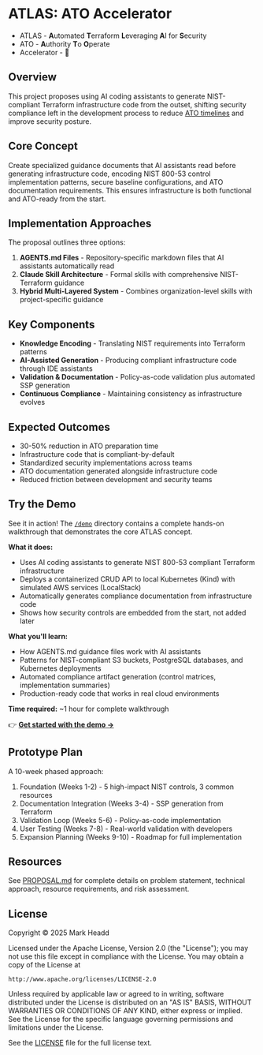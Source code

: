 # ATLAS: ATO Accelerator

* ATLAS - **A**utomated **T**erraform **L**everaging **A**I for **S**ecurity
* ATO - **A**uthority **T**o **O**perate
* Accelerator - 🚀

## Overview

This project proposes using AI coding assistants to generate NIST-compliant Terraform infrastructure code from the outset, shifting security compliance left in the development process to reduce [ATO timelines](https://atos.open-control.org/steps/#top) and improve security posture.

## Core Concept

Create specialized guidance documents that AI assistants read before generating infrastructure code, encoding NIST 800-53 control implementation patterns, secure baseline configurations, and ATO documentation requirements. This ensures infrastructure is both functional and ATO-ready from the start.

## Implementation Approaches

The proposal outlines three options:

1. **AGENTS.md Files** - Repository-specific markdown files that AI assistants automatically read
2. **Claude Skill Architecture** - Formal skills with comprehensive NIST-Terraform guidance  
3. **Hybrid Multi-Layered System** - Combines organization-level skills with project-specific guidance

## Key Components

- **Knowledge Encoding** - Translating NIST requirements into Terraform patterns
- **AI-Assisted Generation** - Producing compliant infrastructure code through IDE assistants
- **Validation & Documentation** - Policy-as-code validation plus automated SSP generation
- **Continuous Compliance** - Maintaining consistency as infrastructure evolves

## Expected Outcomes

- 30-50% reduction in ATO preparation time
- Infrastructure code that is compliant-by-default
- Standardized security implementations across teams
- ATO documentation generated alongside infrastructure code
- Reduced friction between development and security teams

## Try the Demo

See it in action! The [`/demo`](demo) directory contains a complete hands-on walkthrough that demonstrates the core ATLAS concept.

**What it does:**
- Uses AI coding assistants to generate NIST 800-53 compliant Terraform infrastructure
- Deploys a containerized CRUD API to local Kubernetes (Kind) with simulated AWS services (LocalStack)
- Automatically generates compliance documentation from infrastructure code
- Shows how security controls are embedded from the start, not added later

**What you'll learn:**
- How AGENTS.md guidance files work with AI assistants
- Patterns for NIST-compliant S3 buckets, PostgreSQL databases, and Kubernetes deployments
- Automated compliance artifact generation (control matrices, implementation summaries)
- Production-ready code that works in real cloud environments

**Time required:** ~1 hour for complete walkthrough

👉 **[Get started with the demo →](demo/README.md)**

## Prototype Plan

A 10-week phased approach:
1. Foundation (Weeks 1-2) - 5 high-impact NIST controls, 3 common resources
2. Documentation Integration (Weeks 3-4) - SSP generation from Terraform
3. Validation Loop (Weeks 5-6) - Policy-as-code implementation
4. User Testing (Weeks 7-8) - Real-world validation with developers
5. Expansion Planning (Weeks 9-10) - Roadmap for full implementation

## Resources

See [PROPOSAL.md](PROPOSAL.md) for complete details on problem statement, technical approach, resource requirements, and risk assessment.

## License

Copyright © 2025 Mark Headd

Licensed under the Apache License, Version 2.0 (the "License");
you may not use this file except in compliance with the License.
You may obtain a copy of the License at

    http://www.apache.org/licenses/LICENSE-2.0

Unless required by applicable law or agreed to in writing, software
distributed under the License is distributed on an "AS IS" BASIS,
WITHOUT WARRANTIES OR CONDITIONS OF ANY KIND, either express or implied.
See the License for the specific language governing permissions and
limitations under the License.

See the [LICENSE](LICENSE) file for the full license text.

